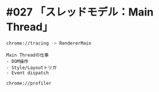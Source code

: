 # #027 「スレッドモデル：Main Thread」

```bash
chrome://tracing -> RendererMain
```

```text
Main Threadの仕事
- DOM操作
- Style/Layoutトリガ
- Event dispatch
```

```bash
chrome://profiler
```
